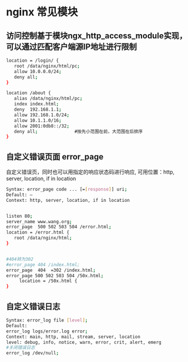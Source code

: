 # nginx 常见模块

## 访问控制基于模块ngx_http_access_module实现，可以通过匹配客户端源IP地址进行限制
```bash
location = /login/ {
   root /data/nginx/html/pc;
   allow 10.0.0.0/24;
   deny all;
}

location /about {
   alias /data/nginx/html/pc;
   index index.html;
   deny  192.168.1.1;
   allow 192.168.1.0/24;
   allow 10.1.1.0/16;
   allow 2001:0db8::/32;
   deny all;              #按先小范围在前，大范围在后排序
}

```

## 自定义错误页面 error_page

自定义错误页，同时也可以用指定的响应状态码进行响应, 可用位置：http, server, location, if in  location
```bash
Syntax: error_page code ... [=[response]] uri;
Default: —
Context: http, server, location, if in location


listen 80;
server_name www.wang.org;
error_page  500 502 503 504 /error.html;
location = /error.html {
   root /data/nginx/html;
}


#404转为302
#error_page 404 /index.html;
error_page  404  =302 /index.html; 
error_page 500 502 503 504 /50x.html;
     location = /50x.html {
}

```

## 自定义错误日志
```bash
Syntax: error_log file [level];
Default: 
error_log logs/error.log error;
Context: main, http, mail, stream, server, location
level: debug, info, notice, warn, error, crit, alert, emerg
#关闭错误日志
error_log /dev/null;
```



